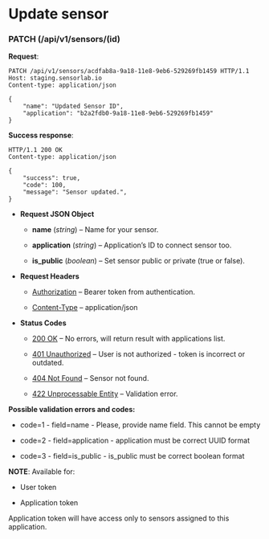 # Update sensor


### PATCH (/api/v1/sensors/(id)
**Request**:

```
PATCH /api/v1/sensors/acdfab8a-9a18-11e8-9eb6-529269fb1459 HTTP/1.1
Host: staging.sensorlab.io
Content-type: application/json

{
    "name": "Updated Sensor ID",
    "application": "b2a2fdb0-9a18-11e8-9eb6-529269fb1459"
}
```

**Success response**:

```
HTTP/1.1 200 OK
Content-type: application/json

{
    "success": true,
    "code": 100,
    "message": "Sensor updated.",
}
```


* **Request JSON Object**

    
    * **name** (*string*) – Name for your sensor.


    * **application** (*string*) – Application’s ID to connect sensor too.


    * **is_public** (*boolean*) – Set sensor public or private (true or false).



* **Request Headers**

    
    * [Authorization](https://tools.ietf.org/html/rfc7235#section-4.2) – Bearer token from authentication.


    * [Content-Type](https://tools.ietf.org/html/rfc7231#section-3.1.1.5) – application/json



* **Status Codes**

    
    * [200 OK](http://www.w3.org/Protocols/rfc2616/rfc2616-sec10.html#sec10.2.1) – No errors, will return result with applications list.


    * [401 Unauthorized](http://www.w3.org/Protocols/rfc2616/rfc2616-sec10.html#sec10.4.2) – User is not authorized - token is incorrect or outdated.


    * [404 Not Found](http://www.w3.org/Protocols/rfc2616/rfc2616-sec10.html#sec10.4.5) – Sensor not found.


    * [422 Unprocessable Entity](http://tools.ietf.org/html/rfc4918#section-11.2) – Validation error.


**Possible validation errors and codes:**


* code=1 - field=name - Please, provide name field. This cannot be empty


* code=2 - field=application - application must be correct UUID format


* code=3 - field=is_public - is_public must be correct boolean format

**NOTE**: Available for:


* User token


* Application token

Application token will have access only to sensors assigned to this application.

